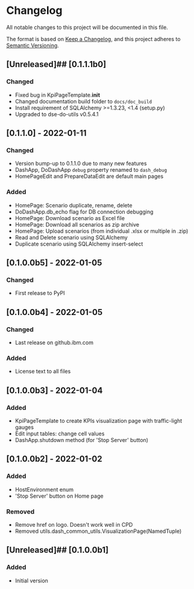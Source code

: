 # Changelog
All notable changes to this project will be documented in this file.

The format is based on [Keep a Changelog](https://keepachangelog.com/en/1.0.0/),
and this project adheres to [Semantic Versioning](https://semver.org/spec/v2.0.0.html).

## [Unreleased]## [0.1.1.1b0]
### Changed
- Fixed bug in KpiPageTemplate.__init__
- Changed documentation build folder to `docs/doc_build`
- Install requirement of SQLAlchemy >=1.3.23, <1.4 (setup.py)
- Upgraded to dse-do-utils v0.5.4.1

## [0.1.1.0] - 2022-01-11
### Changed
- Version bump-up to 0.1.1.0 due to many new features
- DashApp, DoDashApp `debug` property renamed to `dash_debug`
- HomePageEdit and PrepareDataEdit are default main pages
### Added
- HomePage: Scenario duplicate, rename, delete
- DoDashApp.db_echo flag for DB connection debugging
- HomePage: Download scenario as Excel file
- HomePage: Download all scenarios as zip archive
- HomePage: Upload scenarios (from individual .xlsx or multiple in .zip)
- Read and Delete scenario using SQLAlchemy
- Duplicate scenario using SQLAlchemy insert-select

## [0.1.0.0b5] - 2022-01-05
### Changed
- First release to PyPI

## [0.1.0.0b4] - 2022-01-05
### Changed
- Last release on github.ibm.com
### Added
- License text to all files

## [0.1.0.0b3] - 2022-01-04
### Added
- KpiPageTemplate to create KPIs visualization page with traffic-light gauges
- Edit input tables: change cell values
- DashApp.shutdown method (for 'Stop Server' button)

## [0.1.0.0b2] - 2022-01-02
### Added
- HostEnvironment enum
- 'Stop Server' button on Home page
### Removed
- Remove href on logo. Doesn't work well in CPD
- Removed utils.dash_common_utils.VisualizationPage(NamedTuple)

## [Unreleased]## [0.1.0.0b1]
### Added
- Initial version



